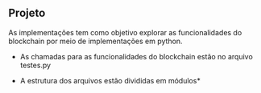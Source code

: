 

## Projeto

As implementações tem como objetivo explorar as funcionalidades do blockchain por meio de implementações em python.

- As chamadas para as funcionalidades do blockchain estão no arquivo testes.py

- A estrutura dos arquivos estão divididas em módulos*
